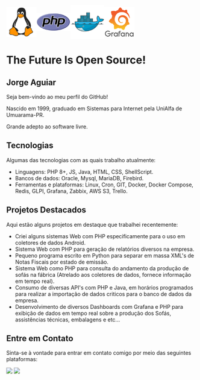<div style="display: flex; align-items: center;">
    <img src="Tux.png" alt="Tux, Linux logo" width="80">
    <img src="new-php-logo.svg" alt="PHP Logo" width='90px'>
    <img src="docker-original.svg" alt="Docker Logo" width='90px'>
    <img src="grafana-original-wordmark.svg" alt="Grafana Logo" width='80px'>
</div>

# The Future Is Open Source! 

## Jorge Aguiar
Seja bem-vindo ao meu perfil do GitHub!

Nascido em 1999, graduado em Sistemas para Internet pela UniAlfa de Umuarama-PR.

Grande adepto ao software livre.

## Tecnologias

Algumas das tecnologias com as quais trabalho atualmente:

 - Linguagens: PHP 8+, JS, Java, HTML, CSS, ShellScript.
 - Bancos de dados: Oracle, Mysql, MariaDB, Firebird.
 - Ferramentas e plataformas: Linux, Cron, GIT, Docker, Docker Compose, Redis, GLPI, Grafana, Zabbix, AWS S3, Trello.

## Projetos Destacados

Aqui estão alguns projetos em destaque que trabalhei recentemente:

- Criei alguns sistemas Web com PHP especificamente para o uso em coletores de dados Android.
- Sistema Web com PHP para geração de relatórios diversos na empresa.
- Pequeno programa escrito em Python para separar em massa XML's de Notas Fiscais por estado de emissão.
- Sistema Web como PHP para consulta do andamento da produção de sofás na fábrica (Atrelado aos coletores de dados, fornece informação em tempo real).
- Consumo de diversas API's com PHP e Java, em horários programados para realizar a importação de dados criticos para o banco de dados da empresa.
- Desenvolvimento de diversos Dashboards com Grafana e PHP para exibição de dados em tempo real sobre a produção dos Sofás, assistências técnicas, embalagens e etc...

## Entre em Contato

Sinta-se à vontade para entrar em contato comigo por meio das seguintes plataformas:

<div>
<a href="https://www.instagram.com/jorge.aguiar99/" target="_blank"><img src="https://img.shields.io/badge/-Instagram-%23E4405F?style=for-the-badge&logo=instagram&logoColor=white" target="_blank"></a>
<a href="https://www.linkedin.com/in/jorgeaguiar99/" target="_blank"><img src="https://img.shields.io/badge/-LinkedIn-%230077B5?style=for-the-badge&logo=linkedin&logoColor=white" target="_blank"></a>   
</div>
